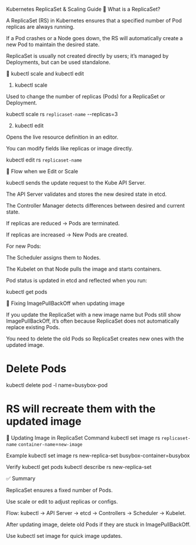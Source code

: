 Kubernetes ReplicaSet & Scaling Guide
📌 What is a ReplicaSet?

A ReplicaSet (RS) in Kubernetes ensures that a specified number of Pod replicas are always running.

If a Pod crashes or a Node goes down, the RS will automatically create a new Pod to maintain the desired state.

ReplicaSet is usually not created directly by users; it’s managed by Deployments, but can be used standalone.

📌 kubectl scale and kubectl edit
1. kubectl scale

Used to change the number of replicas (Pods) for a ReplicaSet or Deployment.

kubectl scale rs `replicaset-name` --replicas=3

2. kubectl edit

Opens the live resource definition in an editor.

You can modify fields like replicas or image directly.

kubectl edit rs `replicaset-name`

📌 Flow when we Edit or Scale

kubectl sends the update request to the Kube API Server.

The API Server validates and stores the new desired state in etcd.

The Controller Manager detects differences between desired and current state.

If replicas are reduced → Pods are terminated.

If replicas are increased → New Pods are created.

For new Pods:

The Scheduler assigns them to Nodes.

The Kubelet on that Node pulls the image and starts containers.

Pod status is updated in etcd and reflected when you run:

kubectl get pods

📌 Fixing ImagePullBackOff when updating image

If you update the ReplicaSet with a new image name but Pods still show ImagePullBackOff, it’s often because ReplicaSet does not automatically replace existing Pods.

You need to delete the old Pods so ReplicaSet creates new ones with the updated image.

# Delete Pods
kubectl delete pod -l name=busybox-pod

# RS will recreate them with the updated image

📌 Updating Image in ReplicaSet
Command
kubectl set image rs `replicaset-name` `container-name`=`new-image`

Example
kubectl set image rs new-replica-set busybox-container=busybox

Verify
kubectl get pods
kubectl describe rs new-replica-set

✅ Summary

ReplicaSet ensures a fixed number of Pods.

Use scale or edit to adjust replicas or configs.

Flow: kubectl → API Server → etcd → Controllers → Scheduler → Kubelet.

After updating image, delete old Pods if they are stuck in ImagePullBackOff.

Use kubectl set image for quick image updates.
